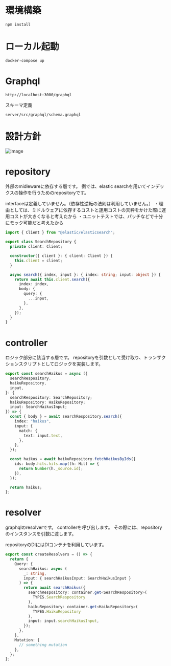 # 環境構築

```zsh
npm install
```

# ローカル起動

```zsh
docker-compose up
```

# Graphql

```
http://localhost:3000/graphql
```

スキーマ定義

```
server/src/graphql/schema.graphql
```

# 設計方針

![image](https://github.com/user-attachments/assets/ad5c0077-bd16-4a52-bd38-08e6794785e8)

# repository

外部のmidlewareに依存する層です。
例では、elastic searchを用いてインデックスの操作を行うためのrepositoryです。

interfaceは定義していません。（依存性逆転の法則は利用していません。）
・理由としては、ミドルウェアに依存するコストと運用コストの天秤をかけた際に運用コストが大きくなると考えたから
・ユニットテストでは、パッチなどで十分にモック可能だと考えたから

```typescript
import { Client } from "@elastic/elasticsearch";

export class SearchRepository {
  private client: Client;

  constructor({ client }: { client: Client }) {
    this.client = client;
  }

  async search({ index, input }: { index: string; input: object }) {
    return await this.client.search({
      index: index,
      body: {
        query: {
          ...input,
        },
      },
    });
  }
}
```

# controller

ロジック部分に該当する層です。
repositoryを引数として受け取り、トランザクションスクリプトとしてロジックを実装します。

```typescript
export const searchHaikus = async ({
  searchRespository,
  haikuRepository,
  input,
}: {
  searchRespository: SearchRepository;
  haikuRepository: HaikuRepository;
  input: SearchHaikusInput;
}) => {
  const { body } = await searchRespository.search({
    index: "haikus",
    input: {
      match: {
        text: input.text,
      },
    },
  });

  const haikus = await haikuRepository.fetchHaikusByIds({
    ids: body.hits.hits.map((h: Hit) => {
      return Number(h._source.id);
    }),
  });

  return haikus;
};
```

# resolver
graphqlのresolverです。
controllerを呼び出します。
その際には、repositoryのインスタンスを引数に渡します。

repositoryのDIにはDIコンテナを利用しています。

```typescript
export const createResolvers = () => {
  return {
    Query: {
      searchHaikus: async (
        _: string,
        input: { searchHaikusInput: SearchHaikusInput }
      ) => {
        return await searchHaikus({
          searchRespository: container.get<SearchRespository>(
            TYPES.SearchRespository
          ),
          haikuRepository: container.get<HaikuRepository>(
            TYPES.HaikuRepository
          ),
          input: input.searchHaikusInput,
        });
      },
    },
    Mutation: {
      // something mutation
    },
  };
};
```
